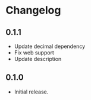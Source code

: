 # Changelog

## 0.1.1

* Update decimal dependency
* Fix web support
* Update description

## 0.1.0

* Initial release.

